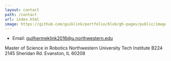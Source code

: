 ```yaml
---
layout: contact
path: /contact
url: index.html
image: https://github.com/guiklink/portfolio/blob/gh-pages/public/images/nu-tech-building.jpg?raw=true
---
```



* Email: guilhermeklink2016@u.northwestern.edu


Master of Science in Robotics
Northwestern University
Tech Institute B224
2145 Sheridan Rd. 
Evanston, IL 60208
